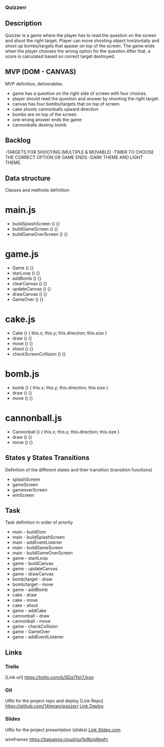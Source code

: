 ### Quizzerr
## Description
Quizzer is a game where the player has to read the question on the screen and shoot the right target. Player can move shooting object horizontally and shoot up bombs/targets that appear on top of the screen. The game ends when the player chooses the wrong option for the question.After that, a score is calculated based on correct target destroyed.


## MVP (DOM - CANVAS)
MVP definition, deliverables.
- game has a question on the right side of screen with four choices.
- player should read the question and answer by shooting the right target.
- canvas has four bombs/targets that on top of screen.
- cake shoots cannonballs upward direction
- bombs are on top of the screen
- one wrong answer ends the game
- cannonballs destroy bomb



## Backlog


-TARGETS FOR SHOOTING.(MULTIPLE & MOVABLE)
-TIMER TO CHOOSE THE CORRECT OPTION OR GAME ENDS
-DARK THEME AND LIGHT THEME.


## Data structure
Classes and methods definition.
# main.js

- buildSplashScreen () {}
- buildGameScreen () {}
- buildGameOverScreen () {}

# game.js

- Game () {}
- starLoop () {}
- addBomb () {}
- clearCanvas () {}
- updateCanvas () {}
- drawCanvas () {}
- GameOver () {}

# cake.js 

- Cake () {
    this.x;
    this.y;
    this.direction;
    this.size
}
- draw () {}
- move () {}
- shoot () {}
- checkScreenCollision () {}

# bomb.js 

- bomb () {
    this.x;
    this.y;
    this.direction;
    this.size
}
- draw () {}
- move () {}


# cannonball.js 

- Cannonball () {
    this.x;
    this.y;
    this.direction;
    this.size
}
- draw () {}
- move () {}




## States y States Transitions
Definition of the different states and their transition (transition functions)

- splashScreen
- gameScreen
- gameoverScreen
- winScreen


## Task
Task definition in order of priority
- main - buildDom
- main - buildSplashScreen
- main - addEventListener
- main - buildGameScreen
- main - buildGameOverScreen
- game - startLoop
- game - buildCanvas
- game - updateCanvas
- game - drawCanvas
- bomb/target - draw
- bomb/target - move
- game - addBomb
- cake - draw
- cake - move
- cake - shoot
- game - addCake
- cannonball - draw
- cannonball - move
- game - checkCollision
- game - GameOver
- game - addEventListener

## Links


### Trello
[Link url] https://trello.com/b/SDa7fsh7/iron


### Git
URls for the project repo and deploy
[Link Repo]  https://github.com/14imran/quizzerr
[Link Deploy](http://github.com)


### Slides
URls for the project presentation (slides)
[Link Slides.com](http://slides.com)

wireframes
https://balsamiq.cloud/sol1p9b/p6kgfri
